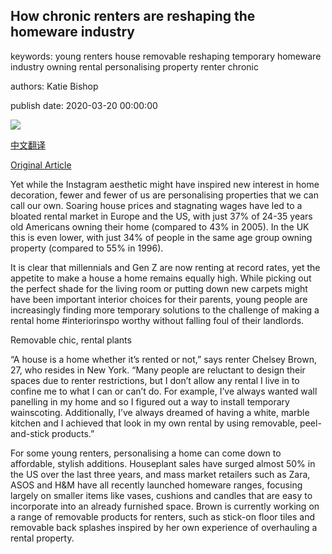 ## How chronic renters are reshaping the homeware industry

keywords: young renters house removable reshaping temporary homeware industry owning rental personalising property renter chronic

authors: Katie Bishop

publish date: 2020-03-20 00:00:00

![](https://ichef.bbci.co.uk/wwfeatures/live/624_351/images/live/p0/87/2t/p0872tdy.jpg)

[中文翻译](How%20chronic%20renters%20are%20reshaping%20the%20homeware%20industry_zh.md)

[Original Article](https://www.bbc.com/worklife/article/20200320-how-chronic-renters-are-reshaping-the-homeware-industry)

Yet while the Instagram aesthetic might have inspired new interest in home decoration, fewer and fewer of us are personalising properties that we can call our own. Soaring house prices and stagnating wages have led to a bloated rental market in Europe and the US, with just 37% of 24-35 years old Americans owning their home (compared to 43% in 2005). In the UK this is even lower, with just 34% of people in the same age group owning property (compared to 55% in 1996).

It is clear that millennials and Gen Z are now renting at record rates, yet the appetite to make a house a home remains equally high. While picking out the perfect shade for the living room or putting down new carpets might have been important interior choices for their parents, young people are increasingly finding more temporary solutions to the challenge of making a rental home \#interiorinspo worthy without falling foul of their landlords.

Removable chic, rental plants

“A house is a home whether it’s rented or not,” says renter Chelsey Brown, 27, who resides in New York. “Many people are reluctant to design their spaces due to renter restrictions, but I don’t allow any rental I live in to confine me to what I can or can’t do. For example, I’ve always wanted wall panelling in my home and so I figured out a way to install temporary wainscoting. Additionally, I’ve always dreamed of having a white, marble kitchen and I achieved that look in my own rental by using removable, peel-and-stick products.”

For some young renters, personalising a home can come down to affordable, stylish additions. Houseplant sales have surged almost 50% in the US over the last three years, and mass market retailers such as Zara, ASOS and H&M have all recently launched homeware ranges, focusing largely on smaller items like vases, cushions and candles that are easy to incorporate into an already furnished space. Brown is currently working on a range of removable products for renters, such as stick-on floor tiles and removable back splashes inspired by her own experience of overhauling a rental property.
